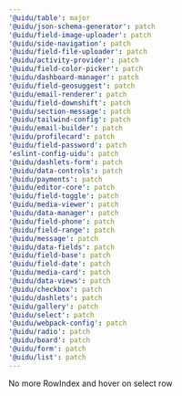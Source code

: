 ```yaml
---
'@uidu/table': major
'@uidu/json-schema-generator': patch
'@uidu/field-image-uploader': patch
'@uidu/side-navigation': patch
'@uidu/field-file-uploader': patch
'@uidu/activity-provider': patch
'@uidu/field-color-picker': patch
'@uidu/dashboard-manager': patch
'@uidu/field-geosuggest': patch
'@uidu/email-renderer': patch
'@uidu/field-downshift': patch
'@uidu/section-message': patch
'@uidu/tailwind-config': patch
'@uidu/email-builder': patch
'@uidu/profilecard': patch
'@uidu/field-password': patch
'eslint-config-uidu': patch
'@uidu/dashlets-form': patch
'@uidu/data-controls': patch
'@uidu/payments': patch
'@uidu/editor-core': patch
'@uidu/field-toggle': patch
'@uidu/media-viewer': patch
'@uidu/data-manager': patch
'@uidu/field-phone': patch
'@uidu/field-range': patch
'@uidu/message': patch
'@uidu/data-fields': patch
'@uidu/field-base': patch
'@uidu/field-date': patch
'@uidu/media-card': patch
'@uidu/data-views': patch
'@uidu/checkbox': patch
'@uidu/dashlets': patch
'@uidu/gallery': patch
'@uidu/select': patch
'@uidu/webpack-config': patch
'@uidu/radio': patch
'@uidu/board': patch
'@uidu/form': patch
'@uidu/list': patch
---
```


No more RowIndex and hover on select row
